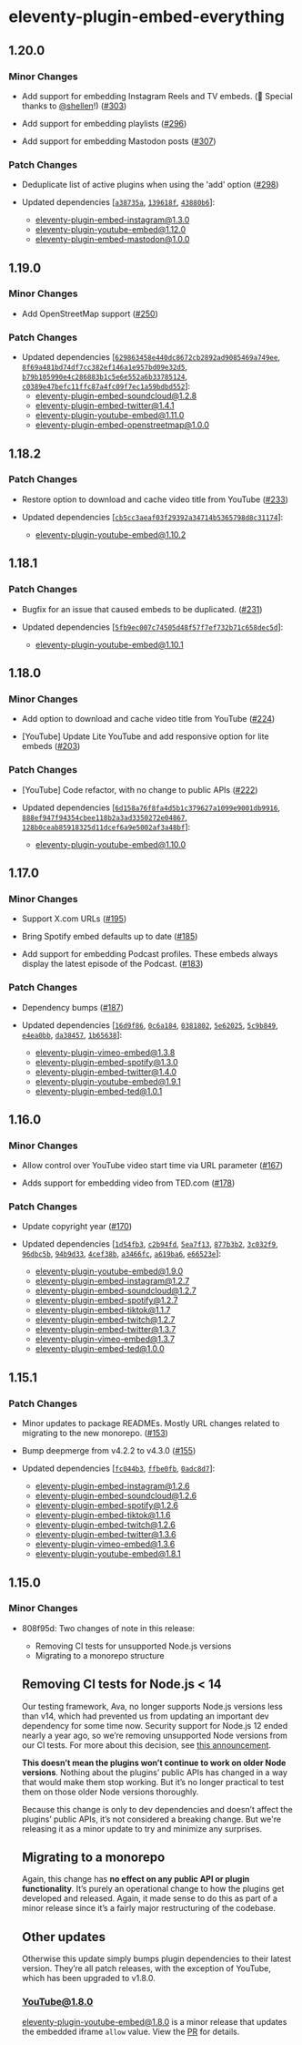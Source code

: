 # eleventy-plugin-embed-everything

## 1.20.0

### Minor Changes

- Add support for embedding Instagram Reels and TV embeds. (🏅 Special thanks to [@shellen](https://github.com/shellen)!) ([#303](https://github.com/gfscott/eleventy-plugin-embed-everything/pull/303))

- Add support for embedding playlists ([#296](https://github.com/gfscott/eleventy-plugin-embed-everything/pull/296))

- Add support for embedding Mastodon posts ([#307](https://github.com/gfscott/eleventy-plugin-embed-everything/pull/307))

### Patch Changes

- Deduplicate list of active plugins when using the 'add' option ([#298](https://github.com/gfscott/eleventy-plugin-embed-everything/pull/298))

- Updated dependencies [[`a38735a`](https://github.com/gfscott/eleventy-plugin-embed-everything/commit/a38735abd4096b1887653cd186e1fbffcb6adc62), [`139618f`](https://github.com/gfscott/eleventy-plugin-embed-everything/commit/139618f5f52fa8583d56535351652d4b3644bb39), [`43880b6`](https://github.com/gfscott/eleventy-plugin-embed-everything/commit/43880b67aaad724b1437b66d0c5f04a440d99289)]:
  - eleventy-plugin-embed-instagram@1.3.0
  - eleventy-plugin-youtube-embed@1.12.0
  - eleventy-plugin-embed-mastodon@1.0.0

## 1.19.0

### Minor Changes

- Add OpenStreetMap support ([#250](https://github.com/gfscott/eleventy-plugin-embed-everything/pull/250))

### Patch Changes

- Updated dependencies [[`629863458e440dc8672cb2892ad9085469a749ee`](https://github.com/gfscott/eleventy-plugin-embed-everything/commit/629863458e440dc8672cb2892ad9085469a749ee), [`8f69a481bd74df7cc382ef146a1e957bd09e32d5`](https://github.com/gfscott/eleventy-plugin-embed-everything/commit/8f69a481bd74df7cc382ef146a1e957bd09e32d5), [`b79b105990e4c286883b1c5e6e552a6b33785124`](https://github.com/gfscott/eleventy-plugin-embed-everything/commit/b79b105990e4c286883b1c5e6e552a6b33785124), [`c0389e47befc11ffc87a4fc09f7ec1a59bdbd552`](https://github.com/gfscott/eleventy-plugin-embed-everything/commit/c0389e47befc11ffc87a4fc09f7ec1a59bdbd552)]:
  - eleventy-plugin-embed-soundcloud@1.2.8
  - eleventy-plugin-embed-twitter@1.4.1
  - eleventy-plugin-youtube-embed@1.11.0
  - eleventy-plugin-embed-openstreetmap@1.0.0

## 1.18.2

### Patch Changes

- Restore option to download and cache video title from YouTube ([#233](https://github.com/gfscott/eleventy-plugin-embed-everything/pull/233))

- Updated dependencies [[`cb5cc3aeaf03f29392a34714b5365798d8c31174`](https://github.com/gfscott/eleventy-plugin-embed-everything/commit/cb5cc3aeaf03f29392a34714b5365798d8c31174)]:
  - eleventy-plugin-youtube-embed@1.10.2

## 1.18.1

### Patch Changes

- Bugfix for an issue that caused embeds to be duplicated. ([#231](https://github.com/gfscott/eleventy-plugin-embed-everything/pull/231))

- Updated dependencies [[`5fb9ec007c74505d48f57f7ef732b71c658dec5d`](https://github.com/gfscott/eleventy-plugin-embed-everything/commit/5fb9ec007c74505d48f57f7ef732b71c658dec5d)]:
  - eleventy-plugin-youtube-embed@1.10.1

## 1.18.0

### Minor Changes

- Add option to download and cache video title from YouTube ([#224](https://github.com/gfscott/eleventy-plugin-embed-everything/pull/224))

- [YouTube] Update Lite YouTube and add responsive option for lite embeds ([#203](https://github.com/gfscott/eleventy-plugin-embed-everything/pull/203))

### Patch Changes

- [YouTube] Code refactor, with no change to public APIs ([#222](https://github.com/gfscott/eleventy-plugin-embed-everything/pull/222))

- Updated dependencies [[`6d158a76f8fa4d5b1c379627a1099e9001db9916`](https://github.com/gfscott/eleventy-plugin-embed-everything/commit/6d158a76f8fa4d5b1c379627a1099e9001db9916), [`888ef947f94354cbee118b2a3ad3350272e04867`](https://github.com/gfscott/eleventy-plugin-embed-everything/commit/888ef947f94354cbee118b2a3ad3350272e04867), [`128b0ceab85918325d11dcef6a9e5002af3a48bf`](https://github.com/gfscott/eleventy-plugin-embed-everything/commit/128b0ceab85918325d11dcef6a9e5002af3a48bf)]:
  - eleventy-plugin-youtube-embed@1.10.0

## 1.17.0

### Minor Changes

- Support X.com URLs ([#195](https://github.com/gfscott/eleventy-plugin-embed-everything/pull/195))

- Bring Spotify embed defaults up to date ([#185](https://github.com/gfscott/eleventy-plugin-embed-everything/pull/185))

- Add support for embedding Podcast profiles. These embeds always display the latest episode of the Podcast. ([#183](https://github.com/gfscott/eleventy-plugin-embed-everything/pull/183))

### Patch Changes

- Dependency bumps ([#187](https://github.com/gfscott/eleventy-plugin-embed-everything/pull/187))

- Updated dependencies [[`16d9f86`](https://github.com/gfscott/eleventy-plugin-embed-everything/commit/16d9f86e3dd60e2f8b7f48555e52428e7bfe443d), [`0c6a184`](https://github.com/gfscott/eleventy-plugin-embed-everything/commit/0c6a184a9a51b5fdd2f360d5c94b13560d61ef76), [`0381802`](https://github.com/gfscott/eleventy-plugin-embed-everything/commit/0381802a21ce756301975abf726a4d88dd8875c1), [`5e62025`](https://github.com/gfscott/eleventy-plugin-embed-everything/commit/5e62025ac48e5c06a7a7accb64b68543fb4f3f48), [`5c9b849`](https://github.com/gfscott/eleventy-plugin-embed-everything/commit/5c9b849397ef8296cba3341d6bd9b9c665efee16), [`e4ea0bb`](https://github.com/gfscott/eleventy-plugin-embed-everything/commit/e4ea0bbac806a4b27b8c723f9335bf4bc3b6be1f), [`da38457`](https://github.com/gfscott/eleventy-plugin-embed-everything/commit/da38457d087b64014daba12b9de864155b361a73), [`1b65638`](https://github.com/gfscott/eleventy-plugin-embed-everything/commit/1b6563809e559d70bd1d5d0a36185fbb5ed16408)]:
  - eleventy-plugin-vimeo-embed@1.3.8
  - eleventy-plugin-embed-spotify@1.3.0
  - eleventy-plugin-embed-twitter@1.4.0
  - eleventy-plugin-youtube-embed@1.9.1
  - eleventy-plugin-embed-ted@1.0.1

## 1.16.0

### Minor Changes

- Allow control over YouTube video start time via URL parameter ([#167](https://github.com/gfscott/eleventy-plugin-embed-everything/pull/167))

- Adds support for embedding video from TED.com ([#178](https://github.com/gfscott/eleventy-plugin-embed-everything/pull/178))

### Patch Changes

- Update copyright year ([#170](https://github.com/gfscott/eleventy-plugin-embed-everything/pull/170))

- Updated dependencies [[`1d54fb3`](https://github.com/gfscott/eleventy-plugin-embed-everything/commit/1d54fb3d7a9b76c17b6efb3520833712629ba157), [`c2b94fd`](https://github.com/gfscott/eleventy-plugin-embed-everything/commit/c2b94fd70bad4373f5b611c52fd4b18276c71b47), [`5ea7f13`](https://github.com/gfscott/eleventy-plugin-embed-everything/commit/5ea7f1391696b044f30534425f45ac574c4b4ef9), [`877b3b2`](https://github.com/gfscott/eleventy-plugin-embed-everything/commit/877b3b2a755182003adf70854df8afdd01ed1186), [`3c032f9`](https://github.com/gfscott/eleventy-plugin-embed-everything/commit/3c032f954bfe0cd92be0c7cf9e0a650da3e35823), [`96dbc5b`](https://github.com/gfscott/eleventy-plugin-embed-everything/commit/96dbc5bc6990806beadb66ba526080f4165c758e), [`94b9d33`](https://github.com/gfscott/eleventy-plugin-embed-everything/commit/94b9d332a7c5b2fff1d5029baafb89f06e7910ec), [`4cef38b`](https://github.com/gfscott/eleventy-plugin-embed-everything/commit/4cef38bce88f9b00d5f670fe0eb2165874868bd3), [`a3466fc`](https://github.com/gfscott/eleventy-plugin-embed-everything/commit/a3466fceeabc7b75c2a7b664989a20edcd158f0e), [`a619ba6`](https://github.com/gfscott/eleventy-plugin-embed-everything/commit/a619ba61d551b4f06a211f825e9d3b81991d0e72), [`e66523e`](https://github.com/gfscott/eleventy-plugin-embed-everything/commit/e66523eb7aee45ea61d23487930c08edc2f42ded)]:
  - eleventy-plugin-youtube-embed@1.9.0
  - eleventy-plugin-embed-instagram@1.2.7
  - eleventy-plugin-embed-soundcloud@1.2.7
  - eleventy-plugin-embed-spotify@1.2.7
  - eleventy-plugin-embed-tiktok@1.1.7
  - eleventy-plugin-embed-twitch@1.2.7
  - eleventy-plugin-embed-twitter@1.3.7
  - eleventy-plugin-vimeo-embed@1.3.7
  - eleventy-plugin-embed-ted@1.0.0

## 1.15.1

### Patch Changes

- Minor updates to package READMEs. Mostly URL changes related to migrating to the new monorepo. ([#153](https://github.com/gfscott/eleventy-plugin-embed-everything/pull/153))

- Bump deepmerge from v4.2.2 to v4.3.0 ([#155](https://github.com/gfscott/eleventy-plugin-embed-everything/pull/155))

- Updated dependencies [[`fc044b3`](https://github.com/gfscott/eleventy-plugin-embed-everything/commit/fc044b3e5bb23036d7a7a169dc3152af07f75c6f), [`ffbe0fb`](https://github.com/gfscott/eleventy-plugin-embed-everything/commit/ffbe0fbed725ed227a64ba2d9962441af629f3e9), [`0adc8d7`](https://github.com/gfscott/eleventy-plugin-embed-everything/commit/0adc8d730e5ae29e9a82285d02c80c5639507951)]:
  - eleventy-plugin-embed-instagram@1.2.6
  - eleventy-plugin-embed-soundcloud@1.2.6
  - eleventy-plugin-embed-spotify@1.2.6
  - eleventy-plugin-embed-tiktok@1.1.6
  - eleventy-plugin-embed-twitch@1.2.6
  - eleventy-plugin-embed-twitter@1.3.6
  - eleventy-plugin-vimeo-embed@1.3.6
  - eleventy-plugin-youtube-embed@1.8.1

## 1.15.0

### Minor Changes

- 808f95d: Two changes of note in this release:

  - Removing CI tests for unsupported Node.js versions
  - Migrating to a monorepo structure

  ## Removing CI tests for Node.js < 14

  Our testing framework, Ava, no longer supports Node.js versions less than v14, which had prevented us from updating an important dev dependency for some time now. Security support for Node.js 12 ended nearly a year ago, so we’re removing unsupported Node versions from our CI tests. For more about this decision, see [this announcement](https://github.com/gfscott/eleventy-plugin-embed-everything/discussions/103).

  **This doesn’t mean the plugins won’t continue to work on older Node versions**. Nothing about the plugins’ public APIs has changed in a way that would make them stop working. But it’s no longer practical to test them on those older Node versions thoroughly.

  Because this change is only to dev dependencies and doesn’t affect the plugins’ public APIs, it’s not considered a breaking change. But we're releasing it as a minor update to try and minimize any surprises.

  ## Migrating to a monorepo

  Again, this change has **no effect on any public API or plugin functionality**. It’s purely an operational change to how the plugins get developed and released. Again, it made sense to do this as part of a minor release since it’s a fairly major restructuring of the codebase.

  ## Other updates

  Otherwise this update simply bumps plugin dependencies to their latest version. They’re all patch releases, with the exception of YouTube, which has been upgraded to v1.8.0.

  ### YouTube@1.8.0

  [eleventy-plugin-youtube-embed@1.8.0](https://github.com/gfscott/eleventy-plugin-youtube-embed/releases/tag/v1.8.0) is a minor release that updates the embedded iframe `allow` value. View the [PR](https://github.com/gfscott/eleventy-plugin-youtube-embed/pull/84) for details.
